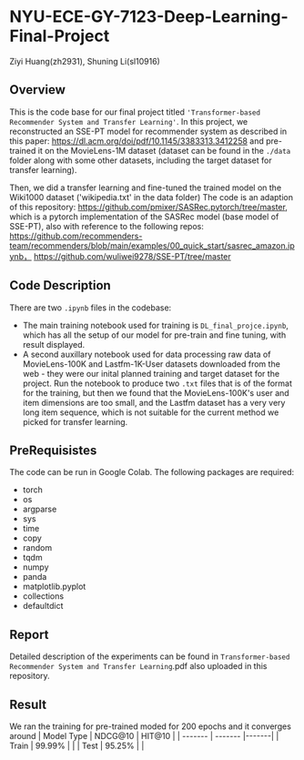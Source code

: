 # NYU-ECE-GY-7123-Deep-Learning-Final-Project
Ziyi Huang(zh2931), Shuning Li(sl10916)

## Overview
This is the code base for our final project titled `'Transformer-based Recommender System and Transfer Learning'`. In this project, we reconstructed an SSE-PT model for recommender system as described in this paper: https://dl.acm.org/doi/pdf/10.1145/3383313.3412258 and pre-trained it on the MovieLens-1M dataset (dataset can be found in the `./data` folder along with some other datasets, including the target dataset for transfer learning). 


Then, we did a transfer learning and fine-tuned the trained model on the Wiki1000 dataset ('wikipedia.txt' in the data folder) The code is an adaption of this repository: https://github.com/pmixer/SASRec.pytorch/tree/master, which is a pytorch implementation of the SASRec model (base model of SSE-PT), also with reference to the following repos: https://github.com/recommenders-team/recommenders/blob/main/examples/00_quick_start/sasrec_amazon.ipynb， 
https://github.com/wuliwei9278/SSE-PT/tree/master


## Code Description
There are two `.ipynb` files in the codebase:
- The main training notebook used for training is `DL_final_projce.ipynb`, which has all the setup of our model for pre-train and fine tuning, with result displayed.
- A second auxillary notebook used for data processing raw data of MovieLens-100K and Lastfm-1K-User datasets downloaded from the web - they were our inital planned training and target dataset for the project. Run the notebook to produce two `.txt` files that is of the format for the training, but then we found that the MovieLens-100K's user and item dimensions are too small, and the Lastfm dataset has a very very long item sequence, which is not suitable for the current method we picked for transfer learning.

## PreRequisistes
The code can be run in Google Colab. The following packages are required:

- torch
- os
- argparse
- sys
- time
- copy
- random
- tqdm
- numpy
- panda
- matplotlib.pyplot
- collections
- defaultdict

## Report
Detailed description of the experiments can be found in `Transformer-based Recommender System and Transfer Learning`.pdf also uploaded in this repository.

## Result
We ran the training for pre-trained moded for 200 epochs and it converges around 
| Model Type    | NDCG@10 | HIT@10 |
| ------- | -------  |-------|
| Train   | 99.99%   | |
| Test    | 95.25%   | |
